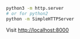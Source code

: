 ```sh
python3 -m http.server
# or for python2
python -m SimpleHTTPServer
```

Visit [http://localhost:8000](http://localhost:8000)
